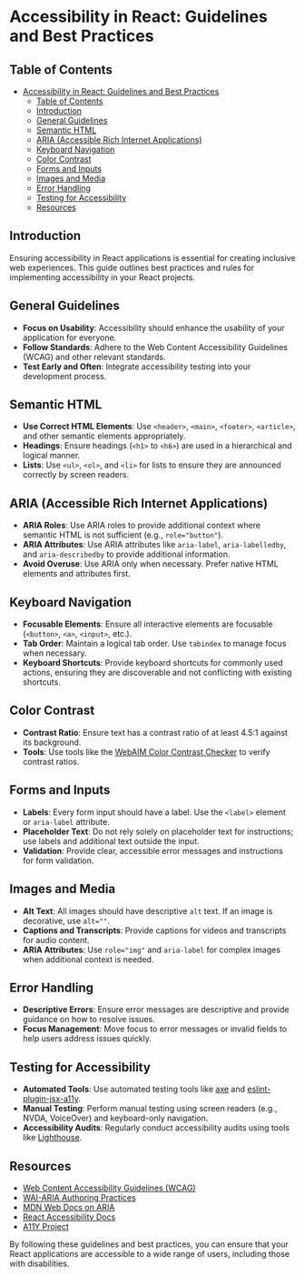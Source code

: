 # Accessibility in React: Guidelines and Best Practices

## Table of Contents
- [Accessibility in React: Guidelines and Best Practices](#accessibility-in-react-guidelines-and-best-practices)
  - [Table of Contents](#table-of-contents)
  - [Introduction](#introduction)
  - [General Guidelines](#general-guidelines)
  - [Semantic HTML](#semantic-html)
  - [ARIA (Accessible Rich Internet Applications)](#aria-accessible-rich-internet-applications)
  - [Keyboard Navigation](#keyboard-navigation)
  - [Color Contrast](#color-contrast)
  - [Forms and Inputs](#forms-and-inputs)
  - [Images and Media](#images-and-media)
  - [Error Handling](#error-handling)
  - [Testing for Accessibility](#testing-for-accessibility)
  - [Resources](#resources)

## Introduction

Ensuring accessibility in React applications is essential for creating inclusive web experiences. This guide outlines best practices and rules for implementing accessibility in your React projects.

## General Guidelines

- **Focus on Usability**: Accessibility should enhance the usability of your application for everyone.
- **Follow Standards**: Adhere to the Web Content Accessibility Guidelines (WCAG) and other relevant standards.
- **Test Early and Often**: Integrate accessibility testing into your development process.

## Semantic HTML

- **Use Correct HTML Elements**: Use `<header>`, `<main>`, `<footer>`, `<article>`, and other semantic elements appropriately.
- **Headings**: Ensure headings (`<h1>` to `<h6>`) are used in a hierarchical and logical manner.
- **Lists**: Use `<ul>`, `<ol>`, and `<li>` for lists to ensure they are announced correctly by screen readers.

## ARIA (Accessible Rich Internet Applications)

- **ARIA Roles**: Use ARIA roles to provide additional context where semantic HTML is not sufficient (e.g., `role="button"`).
- **ARIA Attributes**: Use ARIA attributes like `aria-label`, `aria-labelledby`, and `aria-describedby` to provide additional information.
- **Avoid Overuse**: Use ARIA only when necessary. Prefer native HTML elements and attributes first.

## Keyboard Navigation

- **Focusable Elements**: Ensure all interactive elements are focusable (`<button>`, `<a>`, `<input>`, etc.).
- **Tab Order**: Maintain a logical tab order. Use `tabindex` to manage focus when necessary.
- **Keyboard Shortcuts**: Provide keyboard shortcuts for commonly used actions, ensuring they are discoverable and not conflicting with existing shortcuts.

## Color Contrast

- **Contrast Ratio**: Ensure text has a contrast ratio of at least 4.5:1 against its background.
- **Tools**: Use tools like the [WebAIM Color Contrast Checker](https://webaim.org/resources/contrastchecker/) to verify contrast ratios.

## Forms and Inputs

- **Labels**: Every form input should have a label. Use the `<label>` element or `aria-label` attribute.
- **Placeholder Text**: Do not rely solely on placeholder text for instructions; use labels and additional text outside the input.
- **Validation**: Provide clear, accessible error messages and instructions for form validation.

## Images and Media

- **Alt Text**: All images should have descriptive `alt` text. If an image is decorative, use `alt=""`.
- **Captions and Transcripts**: Provide captions for videos and transcripts for audio content.
- **ARIA Attributes**: Use `role="img"` and `aria-label` for complex images when additional context is needed.

## Error Handling

- **Descriptive Errors**: Ensure error messages are descriptive and provide guidance on how to resolve issues.
- **Focus Management**: Move focus to error messages or invalid fields to help users address issues quickly.

## Testing for Accessibility

- **Automated Tools**: Use automated testing tools like [axe](https://www.deque.com/axe/) and [eslint-plugin-jsx-a11y](https://github.com/jsx-eslint/eslint-plugin-jsx-a11y).
- **Manual Testing**: Perform manual testing using screen readers (e.g., NVDA, VoiceOver) and keyboard-only navigation.
- **Accessibility Audits**: Regularly conduct accessibility audits using tools like [Lighthouse](https://developers.google.com/web/tools/lighthouse).

## Resources

- [Web Content Accessibility Guidelines (WCAG)](https://www.w3.org/WAI/standards-guidelines/wcag/)
- [WAI-ARIA Authoring Practices](https://www.w3.org/WAI/ARIA/apg/)
- [MDN Web Docs on ARIA](https://developer.mozilla.org/en-US/docs/Web/Accessibility/ARIA)
- [React Accessibility Docs](https://reactjs.org/docs/accessibility.html)
- [A11Y Project](https://www.a11yproject.com/)

By following these guidelines and best practices, you can ensure that your React applications are accessible to a wide range of users, including those with disabilities.

